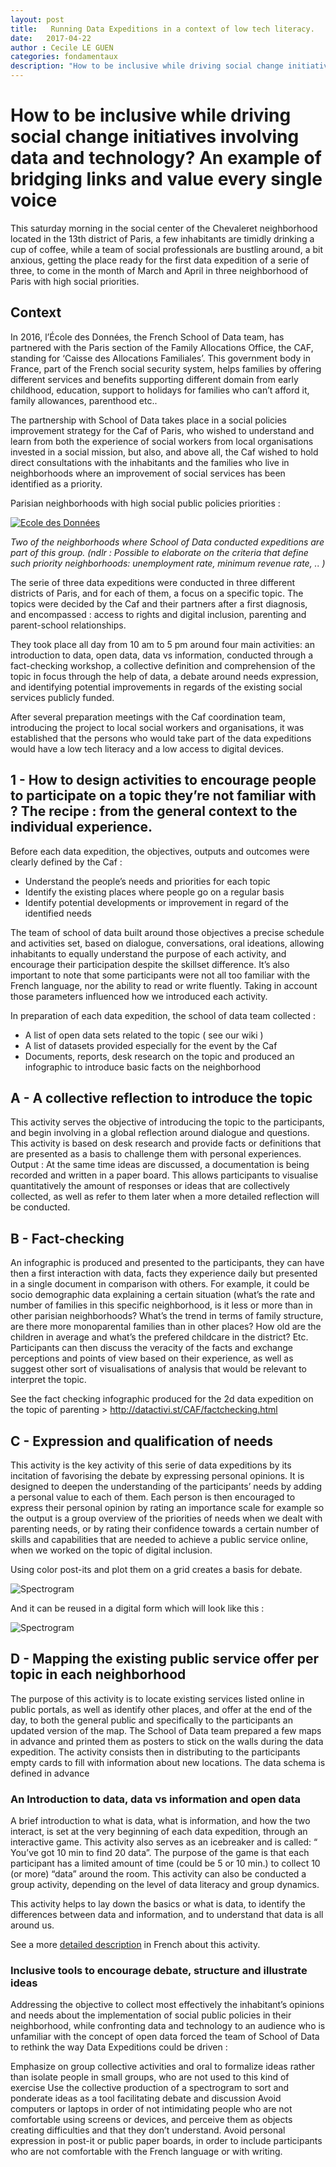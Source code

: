 ```yaml
---
layout: post
title:   Running Data Expeditions in a context of low tech literacy. 
date:   2017-04-22
author : Cecile LE GUEN
categories: fondamentaux
description: "How to be inclusive while driving social change initiatives involving data and technology? An example of bridging links and value every single voice."
---
```


# How to be inclusive while driving social change initiatives involving data and technology? An example of bridging links and value every single voice

This saturday morning in the social center of the Chevaleret neighborhood located in the 13th district of Paris, a few inhabitants are timidly drinking a cup of coffee, while a team of social professionals are bustling around, a bit anxious, getting the place ready for the first data expedition of a serie of three, to come in the month of March and April in three neighborhood of Paris with high social priorities. 

## Context 

In 2016, l’École des Données, the French School of Data team, has partnered with the Paris section of the Family Allocations Office, the CAF, standing for ‘Caisse des Allocations Familiales’. This government body in France, part of the French social security system, helps families by offering different services and benefits supporting different domain from early childhood, education, support to holidays for families who can’t afford it, family allowances, parenthood etc.. 

The partnership with School of Data takes place in a social policies improvement strategy for the Caf of Paris, who wished to understand and learn from both the experience of social workers from local organisations invested in a social mission, but also, and above all, the Caf wished to hold direct consultations with the inhabitants and the families who live in neighborhoods where an improvement of social services has been identified as a priority.

Parisian neighborhoods with high social public policies priorities : 

[![Ecole des Données](https://raw.githubusercontent.com/okfnfr/Ecole_Donnees_CAF/master/Capture%20d%E2%80%99e%CC%81cran%202017-04-28%20a%CC%80%2014.45.46.png)](https://raw.githubusercontent.com/okfnfr/Ecole_Donnees_CAF/master/Capture%20d%E2%80%99e%CC%81cran%202017-04-28%20a%CC%80%2014.45.46.png)

_Two of the neighborhoods where School of Data conducted expeditions are part of this group._ _(ndlr : Possible to elaborate on the criteria that define such priority neighborhoods: unemployment rate, minimum revenue rate, .. )_

The serie of three data expeditions were conducted in three different districts of Paris, and for each of them, a focus on a specific topic. The topics were decided by the Caf and their partners after a first diagnosis, and encompassed : access to rights and digital inclusion, parenting and parent-school relationships.

They took place all day from 10 am to 5 pm around four main activities: an introduction to data, open data, data vs information, conducted through a fact-checking workshop, a collective definition and comprehension of the topic in focus through the help of data, a debate around needs expression, and identifying potential improvements in regards of the existing social services publicly funded.

After several preparation meetings with the Caf coordination team, introducing the project to local social workers and organisations, it was established that the persons who would take part of the data expeditions would have a low tech literacy and a low access to digital devices. 

## 1 - How to design activities to encourage people to participate on a topic they’re not familiar with ? The recipe : from the general context to the individual experience.  

Before each data expedition, the objectives, outputs and outcomes were clearly defined by the Caf : 

* Understand the people’s needs and priorities for each topic
* Identify the existing places where people go on a regular basis
* Identify potential developments or improvement in regard of the identified needs

The team of school of data built around those objectives a precise schedule and activities set, based on dialogue, conversations, oral ideations, allowing inhabitants to equally understand the purpose of each activity, and encourage their participation despite the skillset difference. It’s also important to note that some participants were not all too familiar with the French language, nor the ability to read or write fluently.  Taking in account those parameters influenced how we introduced each activity. 

In preparation of each data expedition, the school of data team collected : 
 
* A list of open data sets related to the topic ( see our wiki ) 
* A list of datasets provided especially for the event by the Caf 
* Documents, reports, desk research on the topic and produced an infographic to introduce basic facts on the neighborhood

## A - A collective reflection to introduce the topic 
This activity serves the objective of introducing the topic to the participants, and begin involving in a global reflection around dialogue and questions. This activity is based on desk research and provide facts or definitions that are presented as a basis to challenge them with personal experiences. 
Output : At the same time ideas are discussed, a documentation is being recorded and written in a paper board. This allows participants to visualise quantitatively the amount of responses or ideas that are collectively collected, as well as refer to them later when a more detailed reflection will be conducted.   

## B - Fact-checking 

An infographic is produced and presented to the participants, they can have then a first interaction with data, facts they experience daily but presented in a single document in comparison with others. For example, it could be socio demographic data explaining a certain situation (what’s the rate and number of families in this specific neighborhood, is it less or more than in other parisian neighborhoods? What’s the trend in terms of family structure, are there more monoparental families than in other places? How old are the children in average and what’s the prefered childcare in the district? Etc.    
Participants can then discuss the veracity of the facts and exchange perceptions and points of view based on their experience, as well as suggest other sort of visualisations of analysis that would be relevant to interpret the topic. 

See the fact checking infographic produced for the 2d data expedition on the topic of parenting > http://datactivi.st/CAF/factchecking.html

## C - Expression and qualification of needs

This activity is the key activity of this serie of data expeditions by its incitation of favorising the debate by expressing personal opinions. It is designed to deepen the understanding of the participants’ needs by adding a personal value to each of them. Each person is then encouraged to express their personal opinion by rating an importance scale for example so the output is a group overview of the priorities of needs when we dealt with parenting needs, or by rating their confidence towards a certain number of skills and capabilities that are needed to achieve a public service online, when we worked on the topic of digital inclusion. 

Using color post-its and plot them on a grid creates a basis for debate. 

![Spectrogram](https://github.com/okfnfr/Ecole_Donnees_CAF/blob/master/DSC_0921.JPG?raw=true
 "Spectrogram")
 
 And it can be reused in a digital form which will look like this : 

![Spectrogram](https://github.com/okfnfr/Ecole_Donnees_CAF/blob/master/livrables/Spectrogramme_15e_V3.jpg?raw=true
 "Spectrogram 2")
 
## D - Mapping the existing public service offer per topic in each neighborhood

The purpose of this activity is to locate existing services listed online in public portals, as well as identify other places, and offer at the end of the day, to both the general public and specifically to the participants an updated version of the map. 
The School of Data team prepared a few maps in advance and printed them as posters to stick on the walls during the data expedition. The activity consists then in distributing to the participants empty cards to fill with information about new locations. The data schema is defined in advance 

### An Introduction to data, data vs information and open data 

A brief introduction to what is data, what is information, and how the two interact, is set at the very beginning of each data expedition, through an interactive game.
This activity also serves as an icebreaker and is called: “ You’ve got 10 min to find 20 data”.
The purpose of the game is that each participant has a limited amount of time (could be 5 or 10 min.) to collect 10 (or more) “data” around the room. This activity can also be conducted a group activity, depending on the level of data literacy and group dynamics. 

This activity helps to lay down the basics or what is data, to identify the differences between data and information, and to understand that data is all around us. 

See a more [detailed description](http://infolabs.io/5-minutes-20-donnees) in French about this activity.

### Inclusive tools to encourage debate, structure and illustrate ideas  

Addressing the objective to collect most effectively the inhabitant’s opinions and needs about the implementation of social public policies in their neighborhood, while confronting data and technology to an audience who is unfamiliar with the concept of open data forced the team of School of Data to rethink the way Data Expeditions could be driven : 

Emphasize on group collective activities and oral to formalize ideas rather than isolate people in small groups, who are not used to this kind of exercise 
Use the collective production of a spectrogram to sort and ponderate ideas as a tool facilitating debate and discussion
Avoid computers or laptops in order of not intimidating people who are not comfortable using screens or devices, and perceive them as objects creating difficulties and that they don’t understand. 
Avoid personal expression in post-it or public paper boards, in order to include participants who are not comfortable with the French language or with writing. 




